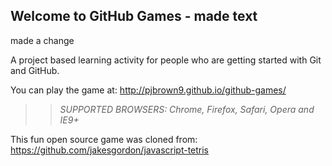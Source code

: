 ## Welcome to GitHub Games - made text
made a change

A project based learning activity for people who are getting started with Git and GitHub.

You can play the game at: http://pjbrown9.github.io/github-games/

>> _*SUPPORTED BROWSERS*: Chrome, Firefox, Safari, Opera and IE9+_

This fun open source game was cloned from: https://github.com/jakesgordon/javascript-tetris
